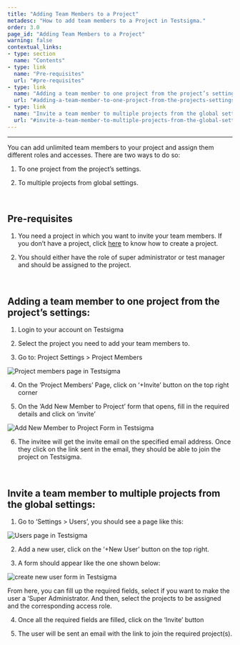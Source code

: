 ```yaml
---
title: "Adding Team Members to a Project"
metadesc: "How to add team members to a Project in Testsigma."
order: 3.0
page_id: "Adding Team Members to a Project"
warning: false
contextual_links:
- type: section
  name: "Contents"
- type: link
  name: "Pre-requisites"
  url: "#pre-requisites"
- type: link
  name: "Adding a team member to one project from the project’s settings"
  url: "#adding-a-team-member-to-one-project-from-the-projects-settings"
- type: link
  name: "Invite a team member to multiple projects from the global settings"
  url: "#invite-a-team-member-to-multiple-projects-from-the-global-settings"  
---
```


---

You can add unlimited team members to your project and assign them different roles and accesses. There are two ways to do so:

1. To one project from the project’s settings.

2. To multiple projects from global settings.

&emsp;

## **Pre-requisites**
1. You need a project in which you want to invite your team members. If you don’t have a project, click [here](https://testsigma.com/docs/projects/overview/) to know how to create a project.

2. You should either have the role of super administrator or test manager and should be assigned to the project. 

&emsp;

## **Adding a team member to one project from the project’s settings:**
1. Login to your account on Testsigma

2. Select the project you need to add your team members to.

3. Go to: Project Settings > Project Members

![Project members page in Testsigma](https://docs.testsigma.com/images/invite-team-members/project-members-testsigma.png)

4. On the ‘Project Members’ Page, click on ‘+Invite’ button on the top right corner

5. On the ‘Add New Member to Project’ form that opens, fill in the required details and click on ‘invite’

![Add New Member to Project Form in Testsigma](https://docs.testsigma.com/images/invite-team-members/add-new-member-to-project-form-testsigma.png)

6. The invitee will get the invite email on the specified email address. Once they click on the link sent in the email, they should be able to join the project on Testsigma.

&emsp;

## **Invite a team member to multiple projects from the global settings:**
1. Go to ‘Settings > Users’, you should see a page like this:

![Users page in Testsigma](https://docs.testsigma.com/images/invite-team-members/users-page-testsigma.png)

2. Add a new user, click on the ‘+New User’ button on the top right. 

3. A form should appear like the one shown below:

![create new user form in Testsigma](https://docs.testsigma.com/images/invite-team-members/create-new-user-form-testsigma.png)

From here, you can fill up the required fields, select if you want to make the user a ‘Super Administrator. And then, select the projects to be assigned and the corresponding access role. 

4. Once all the required fields are filled, click on the ‘Invite’ button

5. The user will be sent an email with the link to join the required project(s).



















